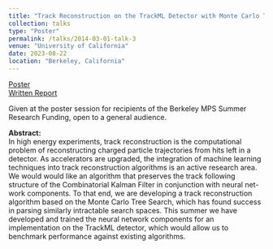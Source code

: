 ```yaml
---
title: "Track Reconstruction on the TrackML Detector with Monte Carlo Tree Search"
collection: talks
type: "Poster"
permalink: /talks/2014-03-01-talk-3
venue: "University of California"
date: 2023-08-22
location: "Berkeley, California"
---
```


[Poster](http://max-zhao0.github.io/files/MaxZhao_MPS.pdf)
\
[Written Report](http://max-zhao0.github.io/files/MPSreport.pdf)

Given at the poster session for recipients of the Berkeley MPS Summer Research Funding, open to a general audience.

**Abstract:**
\
In high energy experiments, track reconstruction is the computational problem of reconstructing charged particle trajectories from hits left in a detector. As accelerators are upgraded, the integration of machine
learning techniques into track reconstruction algorithms is an active research
area. We would would like an algorithm that preserves the track following structure of the Combinatorial Kalman Filter in conjunction with neural net-
work components. To that end, we are developing a track reconstruction algorithm based on the Monte Carlo Tree Search, which has found success in parsing similarly intractable search spaces. This summer we have developed and trained the neural network components for an implementation on the TrackML detector, which would allow us to benchmark performance
against existing algorithms.

